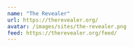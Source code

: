 ```yaml
---
name: "The Revealer"
url: https://therevealer.org/
avatar: /images/sites/the-revealer.png
feed: https://therevealer.org/feed/
---
```

